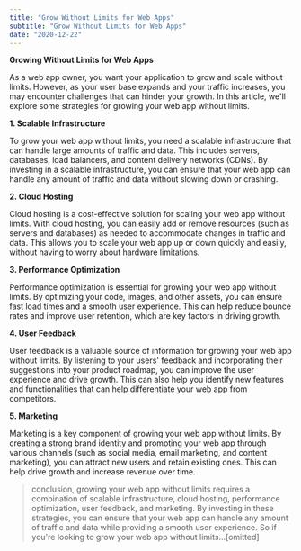 ```yaml
---
title: "Grow Without Limits for Web Apps"
subtitle: "Grow Without Limits for Web Apps"
date: "2020-12-22"
---
```



**Growing Without Limits for Web Apps**

As a web app owner, you want your application to grow and scale without limits. However, as your user base expands and your traffic increases, you may encounter challenges that can hinder your growth. In this article, we'll explore some strategies for growing your web app without limits.

**1. Scalable Infrastructure**

To grow your web app without limits, you need a scalable infrastructure that can handle large amounts of traffic and data. This includes servers, databases, load balancers, and content delivery networks (CDNs). By investing in a scalable infrastructure, you can ensure that your web app can handle any amount of traffic and data without slowing down or crashing.

**2. Cloud Hosting**

Cloud hosting is a cost-effective solution for scaling your web app without limits. With cloud hosting, you can easily add or remove resources (such as servers and databases) as needed to accommodate changes in traffic and data. This allows you to scale your web app up or down quickly and easily, without having to worry about hardware limitations.

**3. Performance Optimization**

Performance optimization is essential for growing your web app without limits. By optimizing your code, images, and other assets, you can ensure fast load times and a smooth user experience. This can help reduce bounce rates and improve user retention, which are key factors in driving growth.

**4. User Feedback**

User feedback is a valuable source of information for growing your web app without limits. By listening to your users' feedback and incorporating their suggestions into your product roadmap, you can improve the user experience and drive growth. This can also help you identify new features and functionalities that can help differentiate your web app from competitors.

**5. Marketing**

Marketing is a key component of growing your web app without limits. By creating a strong brand identity and promoting your web app through various channels (such as social media, email marketing, and content marketing), you can attract new users and retain existing ones. This can help drive growth and increase revenue over time.

> conclusion, growing your web app without limits requires a combination of scalable infrastructure, cloud hosting, performance optimization, user feedback, and marketing. By investing in these strategies, you can ensure that your web app can handle any amount of traffic and data while providing a smooth user experience. So if you're looking to grow your web app without limits…[omitted]